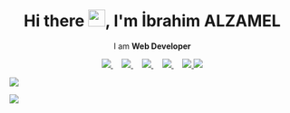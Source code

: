 <h1 align='center'> Hi there <img src="https://user-images.githubusercontent.com/53148314/120832912-d7576900-c569-11eb-8de9-71da3412c259.gif" height="30">, I'm İbrahim ALZAMEL</h1>

<p align='center'>
  I am <b>Web Developer</b> 
</p>
<p align='center'>

<a href="https://twitter.com/ElzamilIbrahim?t=BuqoDU0bbapSWd3CpgFrFw&s=08">
  <img src="https://img.shields.io/badge/twitter-%231DA1F2.svg?&style=for-the-badge&logo=twitter&logoColor=white" />
  </a> &nbsp;&nbsp;&nbsp;
  
  <a href="https://www.linkedin.com/in/ibrahim-alzamel-366507207/">
  <img src="https://img.shields.io/badge/linkedin-%230077B5.svg?&style=for-the-badge&logo=linkedin&logoColor=white" />
  </a>&nbsp;&nbsp;&nbsp;

 <a href="mailto:ibrahimalzameldev@gmail.com">
 <img src="https://img.shields.io/badge/Outlook-0078D4.svg?&style=for-the-badge&logo=microsoft%20outlook&logoColor=white" />
</a>&nbsp;&nbsp;&nbsp;

 <a href="https://github.com/ibrahimalzamel">
 <img src="https://img.shields.io/badge/ibrahimalzamel-F4D03E.svg?&style=for-the-badge&logo=Cliqz&logoColor=black" />
 </a>&nbsp;&nbsp;&nbsp;

  <a href="https://github.com/ibrahimalzamel">
  <img src="https://estruyf-github.azurewebsites.net/api/VisitorHit?user=ibrahimalzamel&countColor=%237B1E7A" />
  </a>
<a href="https://github.com/ahmet-cetinkaya"><img src="https://api.visitorbadge.io/api/VisitorHit?user=ahmet-cetinkaya&countColor=%237B1E7A" /></a>

</p>


<a href="https://github.com/ibrahimalzamel"><img align="center" src="https://github-readme-stats.vercel.app/api?username=ibrahimalzamel&show_icons=true&bg_color=0d1117&text_color=bdc3c7&title_color=F4D03E&icon_color=F4D03E&hide_border=true" /></a>

<a href="https://github.com/ibrahimalzamel"><img align="center" src="https://github-readme-stats.vercel.app/api/top-langs/?username=ibrahimalzamel&bg_color=0d1117&text_color=bdc3c7&title_color=F4D03E&hide_border=true&layout=compact&langs_count=10" /></a>


<!--
**ibrahimalzamel/ibrahimalzamel** is a ✨ _special_ ✨ repository because its `README.md` (this file) appears on your GitHub profile.

Here are some ideas to get you started:

- 🔭 I’m currently working on ...
- 🌱 I’m currently learning ...
- 👯 I’m looking to collaborate on ...
- 🤔 I’m looking for help with ...
- 💬 Ask me about ...
- 📫 How to reach me: ...
- 😄 Pronouns: ...
- ⚡ Fun fact: ...
-->
